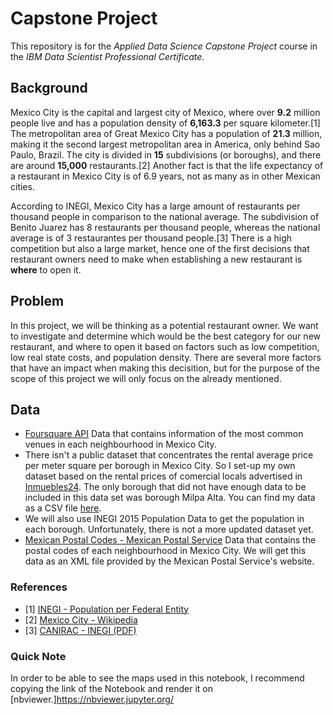 # Capstone Project

This repository is for the *Applied Data Science Capstone Project* course in the *IBM Data Scientist Professional Certificate*.


## Background

Mexico City is the capital and largest city of Mexico, where over **9.2** million people live and has a population density of **6,163.3** per square kilometer.[1] The metropolitan area of Great Mexico City has a population of **21.3** million, making it the second largest metropolitan area in America, only behind Sao Paulo, Brazil.
The city is divided in **15** subdivisions (or boroughs), and there are around **15,000** restaurants.[2] Another fact is that the life expectancy of a restaurant in Mexico City is of 6.9 years, not as many as in other Mexican cities. 

According to INEGI, Mexico City has a large amount of restaurants per thousand people in comparison to the national average. The subdivision of Benito Juarez has 8 restaurants per thousand people, whereas the national average is of 3 restaurantes per thousand people.[3] There is a high competition but also a large market, hence one of the first decisions that restaurant owners need to make when establishing a new restaurant is **where** to open it.

## Problem

In this project, we will be thinking as a potential restaurant owner. We want to investigate and determine which would be the best category for our new restaurant, and where to open it based on factors such as low competition, low real state costs, and population density. There are several more factors that have an impact when making this decisition, but for the purpose of the scope of this project we will only focus on the already mentioned.


## Data

- [Foursquare API](https://developer.foursquare.com/) Data that contains information of the most common venues in each neighbourhood in Mexico City.
- There isn't a public dataset that concentrates the rental average price per meter square per borough in Mexico City. So I set-up my own dataset based on the rental prices of comercial locals advertised in [Inmuebles24](https://www.inmuebles24.com/). The only borough that did not have enough data to be included in this data set was borough Milpa Alta. You can find my data as a CSV file [here](https://github.com/alanpar97/Capstone_Project/blob/master/Data/borough_avg_price.csv).
- We will also use INEGI 2015 Population Data to get the population in each borough. Unfortunately, there is not a more updated dataset yet.
- [Mexican Postal Codes - Mexican Postal Service](https://www.correosdemexico.gob.mx/SSLServicios/ConsultaCP/CodigoPostal_Exportar.aspx) Data that contains the postal codes of each neighbourhood in Mexico City. We will get this data as an XML file provided by the Mexican Postal Service's website.


### References
- [1] [INEGI - Population per Federal Entity](https://www.inegi.org.mx/app/tabulados/interactivos/?pxq=Poblacion_Poblacion_01_e60cd8cf-927f-4b94-823e-972457a12d4b)
- [2] [Mexico City - Wikipedia](https://en.wikipedia.org/wiki/Mexico_City#cite_note-18)
- [3] [CANIRAC - INEGI (PDF)](https://www.google.com/url?sa=t&rct=j&q=&esrc=s&source=web&cd=&cad=rja&uact=8&ved=2ahUKEwiplbqTlJXvAhWlp1kKHQ7QAUYQFjABegQIBRAD&url=http%3A%2F%2Fcanirac.org.mx%2Fimages%2Fen_su_punto%2Ffiles%2Finegi.pdf&usg=AOvVaw3sFn8woiT6IBoYRCLmIJhe)

### Quick Note
In order to be able to see the maps used in this notebook, I recommend copying the link of the Notebook and render it on [nbviewer.]https://nbviewer.jupyter.org/
